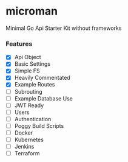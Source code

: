# microman
Minimal Go Api Starter Kit without frameworks

### Features
- [x] Api Object
- [x] Basic Settings
- [x] Simple FS
- [x] Heavily Commentated
- [x] Example Routes
- [ ] Subrouting
- [ ] Example Database Use
- [ ] JWT Ready
- [ ] Users
- [ ] Authentication
- [ ] Poggy Build Scripts
- [ ] Docker
- [ ] Kubernetes
- [ ] Jenkins
- [ ] Terraform
